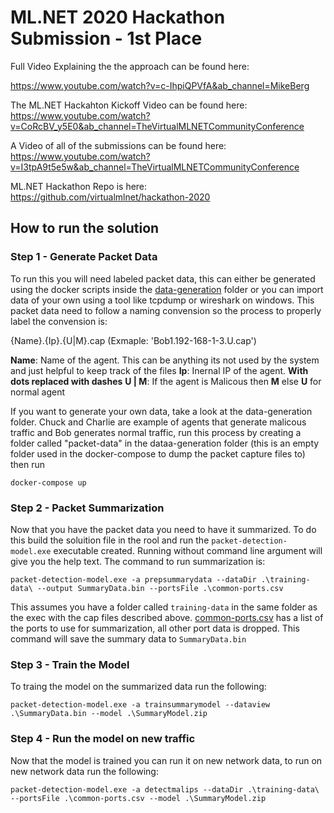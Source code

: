 # ML.NET 2020 Hackathon Submission - 1st Place

Full Video Explaining the the approach can be found here: 

https://www.youtube.com/watch?v=c-IhpiQPVfA&ab_channel=MikeBerg

The ML.NET Hackahton Kickoff Video can be found here:
https://www.youtube.com/watch?v=CoRcBV_y5E0&ab_channel=TheVirtualMLNETCommunityConference

A Video of all of the submissions can be found here:
https://www.youtube.com/watch?v=I3tpA9t5e5w&ab_channel=TheVirtualMLNETCommunityConference

ML.NET Hackathon Repo is here:
https://github.com/virtualmlnet/hackathon-2020


## How to run the solution

### Step 1 - Generate Packet Data

To run this you will need labeled packet data, this can either be generated using the docker scripts inside the [data-generation](/data-generation) folder or you can
import data of your own using a tool like tcpdump or wireshark on windows. This packet data need to follow a naming convension so the process to properly label the convension is:

{Name}.{Ip}.{U|M}.cap   (Exmaple: 'Bob1.192-168-1-3.U.cap')

**Name**: Name of the agent. This can be anything its not used by the system and just helpful to keep track of the files
**Ip**: Inernal IP of the agent. **With dots replaced with dashes**
**U | M**: If the agent is Malicous then **M** else **U** for normal agent


If you want to generate your own data, take a look at the data-generation folder. Chuck and Charlie are example of agents that generate malicous traffic and Bob generates normal traffic, run this process by creating a folder called "packet-data" in the dataa-generation folder (this is an empty folder used in the docker-compose to dump the packet capture files to) then run

`docker-compose up`

### Step 2 - Packet Summarization

Now that you have the packet data you need to have it summarized. To do this build the soluition file in the rool and run the `packet-detection-model.exe` executable created. Running without command line argument will give you the help text. The command to run summarization is:

`packet-detection-model.exe -a prepsummarydata --dataDir .\training-data\ --output SummaryData.bin --portsFile .\common-ports.csv`

This assumes you have a folder called `training-data` in the same folder as the exec with the cap files described above. [common-ports.csv](./packet-detection-model/common-ports.csv) has a list of the ports to use for summarization, all other port data is dropped. This command will save the summary data to `SummaryData.bin`

### Step 3 - Train the Model

To traing the model on the summarized data run the following:

`packet-detection-model.exe -a trainsummarymodel --dataview .\SummaryData.bin --model .\SummaryModel.zip`


### Step 4 - Run the model on new traffic

Now that the model is trained you can run it on new network data, to run on new network data run the following:

`packet-detection-model.exe -a detectmalips --dataDir .\training-data\ --portsFile .\common-ports.csv --model .\SummaryModel.zip`


